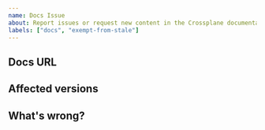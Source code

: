 ```yaml
---
name: Docs Issue
about: Report issues or request new content in the Crossplane documentation.
labels: ["docs", "exempt-from-stale"]
---
```


<!-- If it's a bug tell us where you found it -->
## Docs URL
<!-- Provide the URL to the page that has a bug. Use the nearest anchor if possible -->
<!-- for example 
https://crossplane.io/docs/master/getting-started/install-configure.html#start-with-upstream-crossplane
-->

<!-- This is only needed for bugs -->
## Affected versions
<!-- If you can, check if this problem exists in the other versions -->

## What's wrong?
<!-- tell us the error or problem you found in the documentation -->
<!-- for content requests tell us what content you'd like to see created -->
